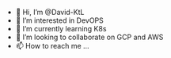- 👋 Hi, I’m @David-KtL
- 👀 I’m interested in DevOPS
- 🌱 I’m currently learning K8s
- 💞️ I’m looking to collaborate on GCP and AWS
- 📫 How to reach me ...

<!---
David-KtL/David-KtL is a ✨ special ✨ repository because its `README.md` (this file) appears on your GitHub profile.
You can click the Preview link to take a look at your changes.
--->
